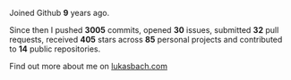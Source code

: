 Joined Github **9** years ago.

Since then I pushed **3005** commits, opened **30** issues, submitted **32** pull requests, received **405** stars across **85** personal projects and contributed to **14** public repositories.

Find out more about me on [lukasbach.com](https://lukasbach.com)
